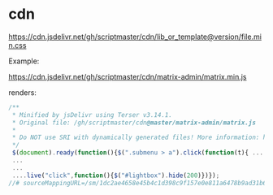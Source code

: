 # cdn
https://cdn.jsdelivr.net/gh/scriptmaster/cdn/lib_or_template@version/file.min.css

Example:

https://cdn.jsdelivr.net/gh/scriptmaster/cdn/matrix-admin/matrix.min.js

renders:

```js
/**
 * Minified by jsDelivr using Terser v3.14.1.
 * Original file: /gh/scriptmaster/cdn@master/matrix-admin/matrix.js
 * 
 * Do NOT use SRI with dynamically generated files! More information: https://www.jsdelivr.com/using-sri-with-dynamic-files
 */
 $(document).ready(function(){$(".submenu > a").click(function(t){ ...
 ...
 ...
 ....live("click",function(){$("#lightbox").hide(200)})});
//# sourceMappingURL=/sm/1dc2ae4658e45b4c1d398c9f157e0e811a6478b9ad31b6b34204e037c39ed279.map
```
